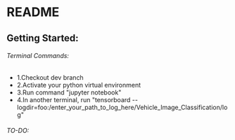 # README
## Getting Started:
###### Terminal Commands:
* 1.Checkout dev branch
* 2.Activate your python virtual environment
* 3.Run command "jupyter notebook"
* 4.In another terminal, run "tensorboard --logdir=foo:/enter_your_path_to_log_here/Vehicle_Image_Classification/log"
###### TO-DO: